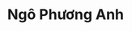 ---
title: Ngô Phương Anh
layout: hosohocsinh
birthday: '2003-06-30'
categories: hoso
fbcomments: true
tc: active
hs: active
avatar: phuonganh.jpg
permalink: /hoso/phuonganh.html
phone: 0888220006
address: Phủ Lý - Hà Nam
shortname: Lớp trưởng quyền năng
facebook: phuonganh.ngo.773124
instagram: annezz_
---